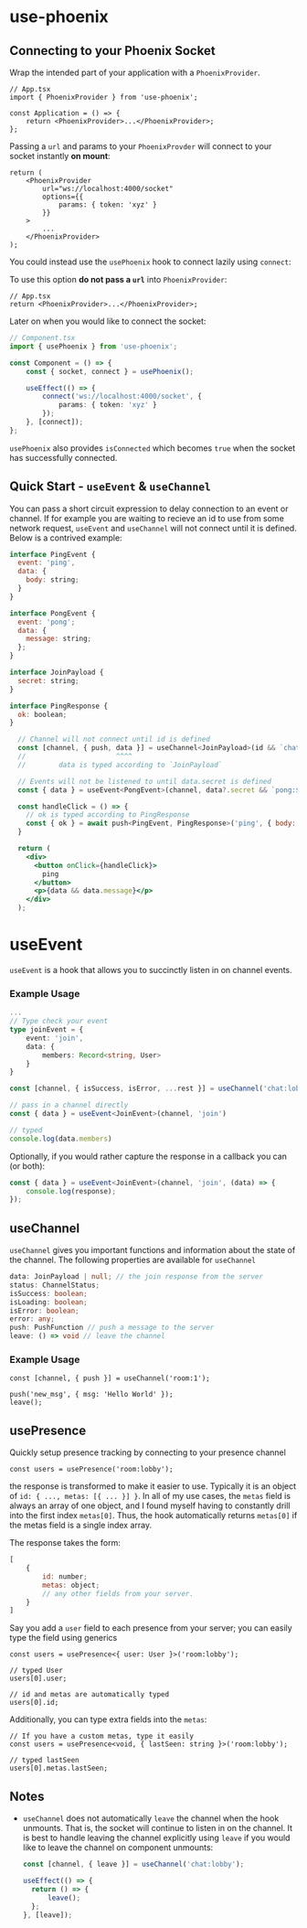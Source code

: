 # use-phoenix

## Connecting to your Phoenix Socket

Wrap the intended part of your application with a `PhoenixProvider`.

```tsx
// App.tsx
import { PhoenixProvider } from 'use-phoenix';

const Application = () => {
	return <PhoenixProvider>...</PhoenixProvider>;
};
```

Passing a `url` and params to your `PhoenixProvder` will connect to your socket instantly **on mount**:

```tsx
return (
	<PhoenixProvider
		url="ws://localhost:4000/socket"
		options={{
			params: { token: 'xyz' }
		}}
	>
		...
	</PhoenixProvider>
);
```

You could instead use the `usePhoenix` hook to connect lazily using `connect`:

To use this option **do not pass a `url`** into `PhoenixProvider`:

```tsx
// App.tsx
return <PhoenixProvider>...</PhoenixProvider>;
```

Later on when you would like to connect the socket:

```ts
// Component.tsx
import { usePhoenix } from 'use-phoenix';

const Component = () => {
	const { socket, connect } = usePhoenix();

	useEffect(() => {
		connect('ws://localhost:4000/socket', {
			params: { token: 'xyz' }
		});
	}, [connect]);
};
```

`usePhoenix` also provides `isConnected` which becomes `true` when the socket has successfully connected.

## Quick Start - `useEvent` & `useChannel`

You can pass a short circuit expression to delay connection to an event or channel. If for example you are waiting to recieve an id to use from some network request, `useEvent` and `useChannel` will not connect until it is defined. Below is a contrived example:

```jsx
interface PingEvent {
  event: 'ping',
  data: {
    body: string;
  }
}

interface PongEvent {
  event: 'pong';
  data: {
    message: string;
  };
}

interface JoinPayload {
  secret: string;
}

interface PingResponse {
  ok: boolean;
}

  // Channel will not connect until id is defined
  const [channel, { push, data }] = useChannel<JoinPayload>(id && `chat:${id}`);
  //                      ^^^^
  //        data is typed according to `JoinPayload`

  // Events will not be listened to until data.secret is defined
  const { data } = useEvent<PongEvent>(channel, data?.secret && `pong:${data.secret}`);

  const handleClick = () => {
    // ok is typed according to PingResponse
    const { ok } = await push<PingEvent, PingResponse>('ping', { body: 'Hello World' })
  }

  return (
    <div>
      <button onClick={handleClick}>
        ping
      </button>
      <p>{data && data.message}</p>
    </div>
  );
```

# useEvent

`useEvent` is a hook that allows you to succinctly listen in on channel events.

### Example Usage

```ts
...
// Type check your event
type joinEvent = {
	event: 'join',
	data: {
		members: Record<string, User>
	}
}

const [channel, { isSuccess, isError, ...rest }] = useChannel('chat:lobby')

// pass in a channel directly
const { data } = useEvent<JoinEvent>(channel, 'join')

// typed
console.log(data.members)
```

Optionally, if you would rather capture the response in a callback you can (or both):

```ts
const { data } = useEvent<JoinEvent>(channel, 'join', (data) => {
	console.log(response);
});
```

## useChannel

`useChannel` gives you important functions and information about the state of the channel. The following properties are available for `useChannel`

```ts
data: JoinPayload | null; // the join response from the server
status: ChannelStatus;
isSuccess: boolean;
isLoading: boolean;
isError: boolean;
error: any;
push: PushFunction // push a message to the server
leave: () => void // leave the channel
```

### Example Usage

```tsx
const [channel, { push }] = useChannel('room:1');

push('new_msg', { msg: 'Hello World' });
leave();
```

## usePresence

Quickly setup presence tracking by connecting to your presence channel

```tsx
const users = usePresence('room:lobby');
```

the response is transformed to make it easier to use. Typically it is an object of `id: { ..., metas: [{ ... }] }`. In all of my use cases, the `metas` field is always an array of one object, and I found myself having to constantly drill into the first index `metas[0]`. Thus, the hook automatically returns `metas[0]` if the metas field is a single index array.

The response takes the form:

```js
[
	{
		id: number;
		metas: object;
		// any other fields from your server.
	}
]
```

Say you add a `user` field to each presence from your server; you can easily type the field using generics

```tsx
const users = usePresence<{ user: User }>('room:lobby');

// typed User
users[0].user;

// id and metas are automatically typed
users[0].id;
```

Additionally, you can type extra fields into the `metas`:

```tsx
// If you have a custom metas, type it easily
const users = usePresence<void, { lastSeen: string }>('room:lobby');

// typed lastSeen
users[0].metas.lastSeen;
```

## Notes

- `useChannel` does not automatically `leave` the channel when the hook unmounts. That is, the socket will continue to listen in on the channel. It is best to handle leaving the channel explicitly using `leave` if you would like to leave the channel on component unmounts:

  ```ts
  const [channel, { leave }] = useChannel('chat:lobby');

  useEffect(() => {
  	return () => {
  		leave();
  	};
  }, [leave]);
  ```
